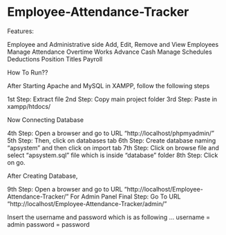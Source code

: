 # Employee-Attendance-Tracker

Features:

Employee and Administrative side
Add, Edit, Remove and View Employees
Manage Attendance
Overtime Works
Advance Cash
Manage Schedules
Deductions
Position Titles
Payroll

How To Run??

After Starting Apache and MySQL in XAMPP, follow the following steps

1st Step: Extract file
2nd Step: Copy main project folder
3rd Step: Paste in xampp/htdocs/

Now Connecting Database

4th Step: Open a browser and go to URL “http://localhost/phpmyadmin/”
5th Step: Then, click on databases tab
6th Step: Create database naming “apsystem” and then click on import tab
7th Step: Click on browse file and select “apsystem.sql” file which is inside “database” folder
8th Step: Click on go.

After Creating Database,

9th Step: Open a browser and go to URL “http://localhost/Employee-Attendance-Tracker/”
For Admin Panel
Final Step: Go To URL “http://localhost/Employee-Attendance-Tracker/admin/”

Insert the username and password which is as following ...
  username = admin
  password = password
  
  

